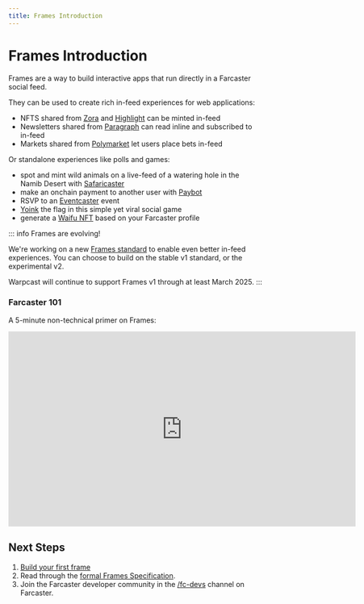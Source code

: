 ```yaml
---
title: Frames Introduction
---
```


# Frames Introduction

Frames are a way to build interactive apps that run directly in a Farcaster
social feed.

They can be used to create rich in-feed experiences for web applications:

- NFTS shared from [Zora](https://zora.co/) and [Highlight](https://highlight.xyz/) can be minted in-feed
- Newsletters shared from [Paragraph](https://paragraph.xyz/) can read inline and subscribed to in-feed
- Markets shared from [Polymarket](https://polymarket.com/) let users place bets in-feed

Or standalone experiences like polls and games:

- spot and mint wild animals on a live-feed of a watering hole in the Namib Desert with [Safaricaster](https://warpcast.com/mattkim/0x3d165bb8)
- make an onchain payment to another user with [Paybot](https://app.paycaster.co)
- RSVP to an [Eventcaster](https://warpcast.com/toadyhawk.eth/0xcb4aefe8) event
- [Yoink](https://warpcast.com/horsefacts.eth/0x70019199) the flag in this simple yet viral social game
- generate a [Waifu NFT](https://warpcast.com/horsefacts.eth/0xbc7d33ca) based on your Farcaster profile

::: info Frames are evolving!

We're working on a new [Frames standard](./v2/index.md) to enable even better in-feed experiences. You can choose to build on the stable v1 standard, or the experimental v2.

Warpcast will continue to support Frames v1 through at least March 2025.
:::

### Farcaster 101

A 5-minute non-technical primer on Frames:

<iframe width="688" height="387" src="https://www.youtube.com/embed/rp9X8rAPzPM?si=aXLuh4BBonkm4pKj" title="YouTube video player" frameborder="0" allow="accelerometer; autoplay; clipboard-write; encrypted-media; gyroscope; picture-in-picture; web-share" referrerpolicy="strict-origin-when-cross-origin" allowfullscreen></iframe>

## Next Steps

1. [Build your first frame](./getting-started)
2. Read through the [formal Frames Specification](./spec).
3. Join the Farcaster developer community in the [/fc-devs](https://warpcast.com/~/channel/fc-devs) channel on Farcaster.
